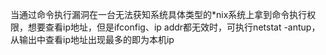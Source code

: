 当通过命令执行漏洞在一台无法获知系统具体类型的*nix系统上拿到命令执行权限，想要查看ip地址，但是ifconfig、ip addr都无效时，可执行netstat -antup，从输出中查看ip地址出现最多的即为本机ip
